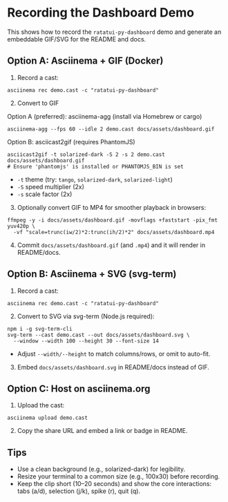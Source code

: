 # Recording the Dashboard Demo

This shows how to record the `ratatui-py-dashboard` demo and generate an embeddable GIF/SVG for the README and docs.

## Option A: Asciinema + GIF (Docker)

1) Record a cast:

```
asciinema rec demo.cast -c "ratatui-py-dashboard"
```

2) Convert to GIF

Option A (preferred): asciinema-agg (install via Homebrew or cargo)

```
asciinema-agg --fps 60 --idle 2 demo.cast docs/assets/dashboard.gif
```

Option B: asciicast2gif (requires PhantomJS)

```
asciicast2gif -t solarized-dark -S 2 -s 2 demo.cast docs/assets/dashboard.gif
# Ensure 'phantomjs' is installed or PHANTOMJS_BIN is set
```

- `-t` theme (try: `tango`, `solarized-dark`, `solarized-light`)
- `-S` speed multiplier (2x)
- `-s` scale factor (2x)

3) Optionally convert GIF to MP4 for smoother playback in browsers:

```
ffmpeg -y -i docs/assets/dashboard.gif -movflags +faststart -pix_fmt yuv420p \
  -vf "scale=trunc(iw/2)*2:trunc(ih/2)*2" docs/assets/dashboard.mp4
```

4) Commit `docs/assets/dashboard.gif` (and `.mp4`) and it will render in README/docs.

## Option B: Asciinema + SVG (svg-term)

1) Record a cast:

```
asciinema rec demo.cast -c "ratatui-py-dashboard"
```

2) Convert to SVG via svg-term (Node.js required):

```
npm i -g svg-term-cli
svg-term --cast demo.cast --out docs/assets/dashboard.svg \
  --window --width 100 --height 30 --font-size 14
```

- Adjust `--width/--height` to match columns/rows, or omit to auto-fit.

3) Embed `docs/assets/dashboard.svg` in README/docs instead of GIF.

## Option C: Host on asciinema.org

1) Upload the cast:

```
asciinema upload demo.cast
```

2) Copy the share URL and embed a link or badge in README.

## Tips

- Use a clean background (e.g., solarized-dark) for legibility.
- Resize your terminal to a common size (e.g., 100x30) before recording.
- Keep the clip short (10–20 seconds) and show the core interactions: tabs (a/d), selection (j/k), spike (r), quit (q).
